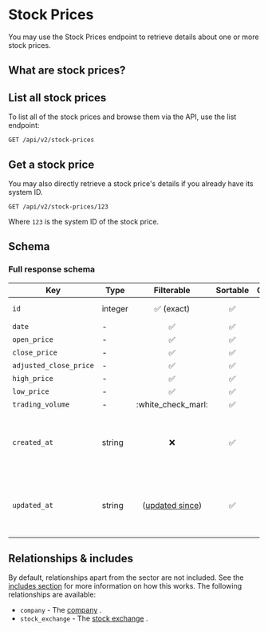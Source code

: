 # Stock Prices

You may use the Stock Prices endpoint to retrieve details about one or more stock prices.

## What are stock prices?


## List all stock prices

To list all of the stock prices and browse them via the API, use the list endpoint:

```http request
GET /api/v2/stock-prices
```

## Get a stock price

You may also directly retrieve a stock price's details if you already have its system ID.

```http request
GET /api/v2/stock-prices/123
```

Where `123` is the system ID of the stock price.

## Schema

### Full response schema

| Key                    | Type    |                Filterable                 |      Sortable      |    Configurable    | Description                                                |
|------------------------|---------|:-----------------------------------------:|:------------------:|:------------------:|------------------------------------------------------------|
| `id`                   | integer |        :white_check_mark: (exact)         | :white_check_mark: | :white_check_mark: | The system ID.                                             |
| `date`                 | -       |            :white_check_mark:             | :white_check_mark: | :white_check_mark: | -                                                          |
| `open_price`           | -       |            :white_check_mark:             | :white_check_mark: | :white_check_mark: | -                                                          |
| `close_price`          | -       |            :white_check_mark:             | :white_check_mark: | :white_check_mark: | -                                                          |
| `adjusted_close_price` | -       |            :white_check_mark:             | :white_check_mark: | :white_check_mark: | -                                                          |
| `high_price`           | -       |            :white_check_mark:             | :white_check_mark: | :white_check_mark: | -                                                          |
| `low_price`            | -       |            :white_check_mark:             | :white_check_mark: | :white_check_mark: | -                                                          |
| `trading_volume`       | -       |            :white_check_marl:             | :white_check_mark: | :white_check_mark: | -                                                          |
| `created_at`           | string  |                    :x:                    | :white_check_mark: | :white_check_mark: | A datetime string when this stock price was first created. |
| `updated_at`           | string  | ([updated since](../customizing/filters)) | :white_check_mark: | :white_check_mark: | A datetime string when this stock price was last updated.  |

## Relationships & includes

By default, relationships apart from the sector are not included. See
the [includes section](../customizing/includes) for more information on how this works. The following relationships
are available:

- `company` - The [company](./companies.md) .
- `stock_exchange` - The [stock exchange](./stock-exchanges.md) .
